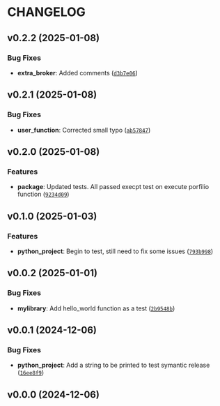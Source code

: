 # CHANGELOG


## v0.2.2 (2025-01-08)

### Bug Fixes

- **extra_broker**: Added comments
  ([`d3b7e06`](https://github.com/Rosalie-code/python_project/commit/d3b7e0666377075e5150ec3efbaa5918eb24eb4e))


## v0.2.1 (2025-01-08)

### Bug Fixes

- **user_function**: Corrected small typo
  ([`ab57847`](https://github.com/Rosalie-code/python_project/commit/ab57847daa2b27f31ff7c65233bec7c2975c8c3c))


## v0.2.0 (2025-01-08)

### Features

- **package**: Updated tests. All passed execpt test on execute porfilio function
  ([`9234d09`](https://github.com/Rosalie-code/python_project/commit/9234d097d1b05a1985aee2eb24c6a8426c80018b))


## v0.1.0 (2025-01-03)

### Features

- **python_project**: Begin to test, still need to fix some issues
  ([`793b998`](https://github.com/Rosalie-code/python_project/commit/793b998f3d552077bac4113897106144d969da07))


## v0.0.2 (2025-01-01)

### Bug Fixes

- **mylibrary**: Add hello_world function as a test
  ([`2b9548b`](https://github.com/Rosalie-code/python_project/commit/2b9548b7288ff1c5496ba3524a6edc517eb27e0f))


## v0.0.1 (2024-12-06)

### Bug Fixes

- **python_project**: Add a string to be printed to test symantic release
  ([`16ee8f9`](https://github.com/Rosalie-code/python_project/commit/16ee8f9ae4ead67513485bd82c4d0270350cba46))


## v0.0.0 (2024-12-06)
